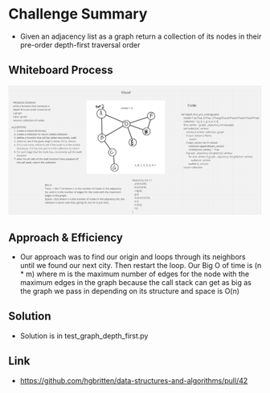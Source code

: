 # Challenge Summary
<!-- Description of the challenge -->
- Given an adjacency list as a graph return a collection of its nodes in their pre-order depth-first traversal order

## Whiteboard Process
<!-- Embedded whiteboard image -->
![depth](graph_depth_first.PNG)

## Approach & Efficiency
<!-- What approach did you take? Why? What is the Big O space/time for this approach? -->
- Our approach was to find our origin and loops through its neighbors until we found our next city. Then restart the loop. Our Big O of time is (n * m) where m is the maximum number of edges for the node with the maximum edges in the graph because the call stack can get as big as the graph we pass in depending on its structure and space is O(n)


## Solution
<!-- Show how to run your code, and examples of it in action -->
- Solution is in test_graph_depth_first.py

## Link
- https://github.com/hgbritten/data-structures-and-algorithms/pull/42
